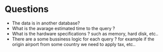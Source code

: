 # Questions

- The data is in another database?
- What is the avarage estimated time to the query ?
- What is the hardware specifications ? such as memory, hard disk, etc..
- There are a some bussiness logic for each query ? 
  for example if the origin airport from some country we need to apply tax, etc..